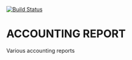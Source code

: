 [![Build Status](https://travis-ci.org/open-synergy/opnsynid-accounting-report.svg?branch=8.0)](https://travis-ci.org/open-synergy/opnsynid-accounting-report)

# ACCOUNTING REPORT

Various accounting reports
